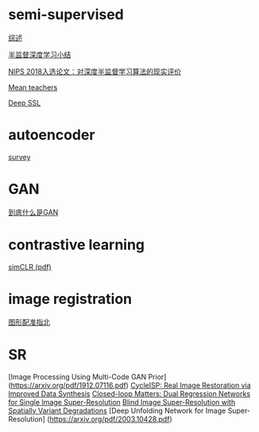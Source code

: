 # semi-supervised
[综述](https://blog.csdn.net/App_12062011/article/details/93314823)

[半监督深度学习小结](https://zhuanlan.zhihu.com/p/33196506)

[NIPS 2018入选论文：对深度半监督学习算法的现实评价](https://zhuanlan.zhihu.com/p/44099857)

[Mean teachers ](https://arxiv.org/abs/1703.01780)

[Deep SSL](https://zhuanlan.zhihu.com/c_138921102)

# autoencoder
[survey](https://www.jianshu.com/p/fd8311832c7a)

# GAN
[到底什么是GAN](https://www.msra.cn/zh-cn/news/features/gan-20170511)

# contrastive learning
[simCLR](https://arxiv.org/abs/2002.05709)[ (pdf)](https://arxiv.org/pdf/2002.05709.pdf)

# image registration
[图形配准指北](https://zhuanlan.zhihu.com/Image-Registration)

# SR
[Image Processing Using Multi-Code GAN Prior] (https://arxiv.org/pdf/1912.07116.pdf)
[CycleISP: Real Image Restoration via Improved Data Synthesis](https://arxiv.org/pdf/2003.07761.pdf)
[Closed-loop Matters: Dual Regression Networks for Single Image Super-Resolution](https://arxiv.org/pdf/2003.07018.pdf)
[Blind Image Super-Resolution with Spatially Variant Degradations](https://dl.acm.org/doi/pdf/10.1145/3355089.3356575)
[Deep Unfolding Network for Image Super-Resolution] (https://arxiv.org/pdf/2003.10428.pdf)
